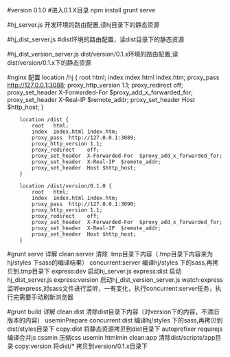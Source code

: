 #version 0.1.0
#进入0.1.X目录
  npm install
  grunt serve

#hj_server.js
   开发环境的路由配置,读hj目录下的静态资源

#hj_dist_server.js
   #dist环境的路由配置，读dist目录下的静态资源

#hj_dist_version_server.js
   dist/version/0.1.x环境的路由配置,读dist/version/0.1.x下的静态资源


#nginx 配置
        location /hj {
            root   html;
            index  index.html index.htm;
            proxy_pass  http://127.0.0.1:3088;
			proxy_http_version 1.1;
            proxy_redirect    off;
            proxy_set_header  X-Forwarded-For  $proxy_add_x_forwarded_for;
            proxy_set_header  X-Real-IP  $remote_addr;
            proxy_set_header  Host $http_host;
        }

		location /dist {
            root   html;
            index  index.html index.htm;
            proxy_pass  http://127.0.0.1:3089;
			proxy_http_version 1.1;
            proxy_redirect    off;
            proxy_set_header  X-Forwarded-For  $proxy_add_x_forwarded_for;
            proxy_set_header  X-Real-IP  $remote_addr;
            proxy_set_header  Host $http_host;
        }

		location /dist/version/0.1.0 {
            root   html;
            index  index.html index.htm;
            proxy_pass  http://127.0.0.1:3090;
			proxy_http_version 1.1;
            proxy_redirect    off;
            proxy_set_header  X-Forwarded-For  $proxy_add_x_forwarded_for;
            proxy_set_header  X-Real-IP  $remote_addr;
            proxy_set_header  Host $http_host;
        }


#grunt serve 详解
        clean:server  清除 .tmp目录下内容（.tmp目录下内容来为 hj/styles 下sass的编译结果）
        concurrent:server 编译hj/styles 下的sass,再拷贝到.tmp目录下
        express:dev 启动hj_server.js
        express:dist 启动hj_dist_server.js
        express:version 启动hj_dist_version_server.js
        watch:express 监听express,对sass文件进行监听，一有变化，执行concurrent:server任务，执行完需要手动刷新浏览器


#grunt build 详解
       clean:dist 清除dist目录下内容（对version下的内容，不清旧版本的内容）
       useminPrepare
       concurrent:dist 编译hj/styles 下的sass,再拷贝到dist/styles目录下
       copy:dist 将静态资源拷贝到dist目录下
       autoprefixer
       requirejs 编译合并js
       cssmin 压缩css
       usemin
       htmlmin
       clean:app 清除dist/scripts/app目录
       copy:version 将dist/* 拷贝到version/0.1.x目录下
